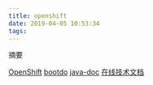 ```yaml
---
title: openshift
date: 2019-04-05 10:53:34
tags:
---
```

摘要
<!-- more -->

[OpenShift](https://www.okd.io/ "https://www.okd.io/")
[bootdo](http://www.bootdo.com/ "一个基于spring开源项目")
[java-doc](https://docs.oracle.com/javase/10/ "java 10 官方文档")
[在线技术文档](http://tool.oschina.net/apidocs "s")